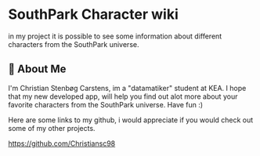 # SouthPark Character wiki

in my project it is possible to see some information about different characters from the SouthPark universe.

## 🚀 About Me

I'm Christian Stenbøg Carstens, im a "datamatiker" student at KEA. I hope that my new developed app, will help you find out alot more about your favorite characters from the SouthPark universe. Have fun :)

Here are some links to my github, i would appreciate if you would check out some of my other projects.

https://github.com/Christiansc98
